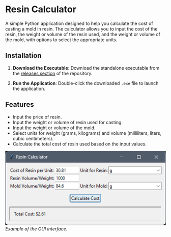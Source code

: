 # Resin Calculator

A simple Python application designed to help you calculate the cost of casting a mold in resin. The calculator allows you to input the cost of the resin, the weight or volume of the resin used, and the weight or volume of the mold, with options to select the appropriate units.

## Installation

1. **Download the Executable**:
   Download the standalone executable from the [releases section](<https://github.com/ericjada/MyFirstPythonProjects/releases/tag/v1.0-resin-calculator>) of the repository.

2. **Run the Application**:
   Double-click the downloaded `.exe` file to launch the application.

## Features

- Input the price of resin.
- Input the weight or volume of resin used for casting.
- Input the weight or volume of the mold.
- Select units for weight (grams, kilograms) and volume (milliliters, liters, cubic centimeters).
- Calculate the total cost of resin used based on the input values.

![Resin Calculator](./images/screenshot.png)  
*Example of the GUI interface.*